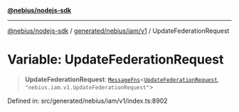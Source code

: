 [**@nebius/nodejs-sdk**](../../../../../README.md)

---

[@nebius/nodejs-sdk](../../../../../README.md) / [generated/nebius/iam/v1](../README.md) / UpdateFederationRequest

# Variable: UpdateFederationRequest

> **UpdateFederationRequest**: [`MessageFns`](../../../../../runtime/protos/core/interfaces/MessageFns.md)\<[`UpdateFederationRequest`](../interfaces/UpdateFederationRequest.md), `"nebius.iam.v1.UpdateFederationRequest"`\>

Defined in: src/generated/nebius/iam/v1/index.ts:8902
